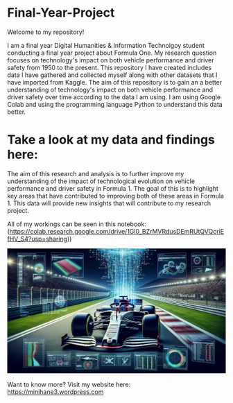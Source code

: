# Final-Year-Project


Welcome to my repository!


I am a final year Digital Humanities & Information Technolgoy student conducting a final year project about Formula One. My research question focuses on technology's impact on both vehicle performance and driver safety from 1950 to the present. This repository I have created includes data I have gathered and collected myself along with other datasets that I have imported from Kaggle. The aim of this repository is to gain an a better understanding of technology's impact on both vehicle performance and driver safety over time according to the data I am using. I am using Google Colab and using the programming language Python to understand this data better.


# Take a look at my data and findings here:

The aim of this research and analysis is to further improve my understanding of the impact of technological evolution on vehicle performance and driver safety in Formula 1. The goal of this is to highlight key areas that have contributed to improving both of these areas in Formula 1. This data will provide new insights that will contribute to my research project.

All of my workings can be seen in this notebook: (https://colab.research.google.com/drive/1Gl0_BZrMVRdusDEmRUtQVQcriEfHV_S4?usp=sharing))




![image alt](https://github.com/sm1123/Final-Year-Project/blob/830db6694cef11fbcd00b7515bce52d3166b4ebd/IMG_0437.jpeg)











Want to know more? Visit my website here: https://minihane3.wordpress.com
